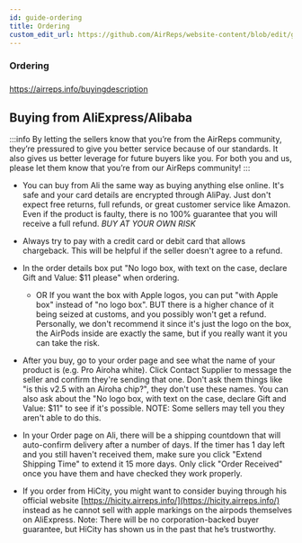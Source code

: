 ```yaml
---
id: guide-ordering
title: Ordering
custom_edit_url: https://github.com/AirReps/website-content/blob/edit/guide-ordering.md
---
```



### **Ordering**
###

https://airreps.info/buyingdescription

## Buying from AliExpress/Alibaba
:::info
By letting the sellers know that you’re from the AirReps community, 
they’re pressured to give you better service because of our standards. 
It also gives us better leverage for future buyers like you. For both you 
and us, please let them know that you’re from our AirReps community!
:::

* You can buy from Ali the same way as buying anything else online. 
  It's safe and your card details are encrypted through AliPay. 
  Just don't expect free returns, full refunds, or great customer service like Amazon.
  Even if the product is faulty, there is no 100% guarantee that you will receive a full refund.
  *BUY AT YOUR OWN RISK*
* Always try to pay with a credit card or debit card that allows chargeback. 
  This will be helpful if the seller doesn't agree to a refund.
* In the order details box put "No logo box, with text on the case, declare Gift 
  and Value: $11 please" when ordering. 
  * OR If you want the box with Apple logos, you can put "with Apple box" instead of 
    "no logo box". BUT there is a higher chance of it being seized at customs, and you 
    possibly won't get a refund. Personally, we don't recommend it since it's just 
    the logo on the box, the AirPods inside are exactly the same, but if you really 
    want it you can take the risk.
* After you buy, go to your order page and see what the name of your product is 
  (e.g. Pro Airoha white). Click Contact Supplier to message the seller and confirm 
  they're sending that one. Don't ask them things like "is this v2.5 with an 
  Airoha chip?", they don't use these names. You can also ask about the "No logo box, 
  with text on the case, declare Gift and Value: $11" to see if it's possible. 
  NOTE: Some sellers may tell you they aren't able to do this.
* In your Order page on Ali, there will be a shipping countdown that will auto-confirm 
  delivery after a number of days. If the timer has 1 day left and you still haven't 
  received them, make sure you click "Extend Shipping Time" to extend it 15 more days. 
  Only click "Order Received" once you have them and have checked they work properly.

* If you order from HiCity, you might want to consider buying through his official 
  website [https://hicity.airreps.info/](https://hicity.airreps.info/) instead as 
  he cannot sell with apple markings on the airpods themselves on AliExpress. 
  Note: There will be no corporation-backed buyer guarantee, but HiCity has shown 
  us in the past that he’s trustworthy.
  